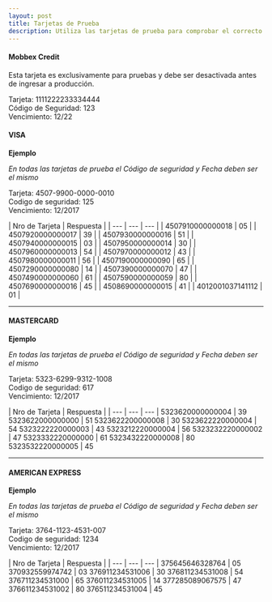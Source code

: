 ```yaml
---
layout: post
title: Tarjetas de Prueba
description: Utiliza las tarjetas de prueba para comprobar el correcto funcionamiento de tu implementación
---
```


#### Mobbex Credit

<div class="box">
<span class="icon fa-exclamation-triangle"> </span> Esta tarjeta es exclusivamente para pruebas y debe ser desactivada antes de ingresar a producción.
</div>

Tarjeta: 1111222233334444<br/>
Código de Seguridad: 123<br/>
Vencimiento: 12/22

#### VISA

__Ejemplo__

_En todas las tarjetas de prueba el Código de seguridad y Fecha deben ser el mismo_

Tarjeta: 4507-9900-0000-0010<br/>
Codigo de seguridad: 125<br/>
Vencimiento: 12/2017<br/>

| Nro de Tarjeta | Respuesta |
| --- | --- | --- |
| 4507910000000018 | 05 |
| 4507920000000017 | 39 |
| 4507930000000016 | 51 |
| 4507940000000015 | 03 |
| 4507950000000014 | 30 |
| 4507960000000013 | 54 |
| 4507970000000012 | 43 |
| 4507980000000011 | 56 |
| 4507190000000090 | 65 |
| 4507290000000080 | 14 |
| 4507390000000070 | 47 |
| 4507490000000060 | 61 |
| 4507590000000059 | 80 |
| 4507690000000016 | 45 |
| 4508690000000015 | 41 |
| 4012001037141112 | 01 |


---

#### MASTERCARD

__Ejemplo__

_En todas las tarjetas de prueba el Código de seguridad y Fecha deben ser el mismo_

Tarjeta: 5323-6299-9312-1008<br/>
Codigo de seguridad: 617<br/>
Vencimiento: 12/2017<br/>

| Nro de Tarjeta | Respuesta |
| --- | --- | --- |
5323620000000004 | 39
5323622000000000 | 51
5323622200000008 | 30
5323622220000004 | 54
5323222220000003 | 43
5323212220000004 | 56
5323232220000002 | 47
5323332220000000 | 61
5323432220000008 | 80
5323532220000005 | 45

---

#### AMERICAN EXPRESS

__Ejemplo__

_En todas las tarjetas de prueba el Código de seguridad y Fecha deben ser el mismo_

Tarjeta: 3764-1123-4531-007<br/>
Codigo de seguridad: 1234<br/>
Vencimiento: 12/2017<br/>

| Nro de Tarjeta | Respuesta |
| --- | --- | --- |
375645646328764 | 05
370932559974742 | 03
376911234531006 | 30
376811234531008 | 54
376711234531000 | 65
376011234531005 | 14
377285089067575 | 47
376611234531002 | 80
376511234531004 | 45